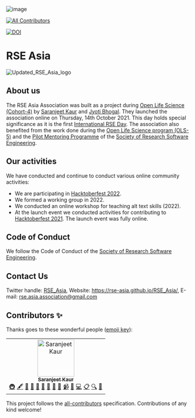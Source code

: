![image](https://user-images.githubusercontent.com/28556616/128458681-c11bdd5d-0144-4622-8417-8252449de92f.png)
<!-- ALL-CONTRIBUTORS-BADGE:START - Do not remove or modify this section -->
[![All Contributors](https://img.shields.io/badge/all_contributors-1-orange.svg?style=flat-square)](#contributors-)
<!-- ALL-CONTRIBUTORS-BADGE:END -->
[![DOI](https://zenodo.org/badge/415191235.svg)](https://zenodo.org/badge/latestdoi/415191235)


# RSE Asia

![Updated_RSE_Asia_logo](https://user-images.githubusercontent.com/28556616/157861653-53523101-bf27-4ec5-bc41-9d8633b52559.jpg)


## About us

The RSE Asia Association was built as a project during [Open Life Science (Cohort-4)](https://openlifesci.org/ols-4/projects-participants/) by [Saranjeet Kaur](https://saranjeetkaur.github.io/About-Me/) and [Jyoti Bhogal](https://github.com/jyoti-bhogal). They launched the association online on Thursday, 14th October 2021. This day holds special significance as it is the first [International RSE Day](https://researchsoftware.org/council/intl-rse-day.html). The association also benefited from the work done during the [Open Life Science program (OLS-5)](https://openlifesci.org/ols-5/projects-participants/#) and the [Pilot Mentoring Programme](https://society-rse.org/events/pilot-mentoring-programme/) of the [Society of Research Software Engineering](https://society-rse.org/).

## Our activities

We have conducted and continue to conduct various online community activities:
- We are participating in [Hacktoberfest 2022](https://twitter.com/RSE_Asia/status/1575544127219200000?s=20&t=eTrlKiUu2VveIobfhMH9Og).
- We formed a working group in 2022.
- We conducted an online workshop for teaching alt text skills (2022).
- At the launch event we conducted activities for contributing to [Hacktoberfest 2021](https://hacktoberfest.digitalocean.com/). The launch event was fully online.

## Code of Conduct

We follow the Code of Conduct of the [Society of Research Software Engineering](https://society-rse.org/).

## Contact Us
Twitter handle: [RSE_Asia](https://twitter.com/RSE_Asia/), Website: https://rse-asia.github.io/RSE_Asia/, E-mail: rse.asia.association@gmail.com 

## Contributors ✨

Thanks goes to these wonderful people ([emoji key](https://allcontributors.org/docs/en/emoji-key)):

<!-- ALL-CONTRIBUTORS-LIST:START - Do not remove or modify this section -->
<!-- prettier-ignore-start -->
<!-- markdownlint-disable -->
<table>
  <tbody>
    <tr>
      <td align="center"><a href="https://saranjeetkaur.github.io/About-Me/"><img src="https://avatars.githubusercontent.com/u/28556616?v=4?s=100" width="100px;" alt="Saranjeet Kaur"/><br /><sub><b>Saranjeet Kaur</b></sub></a><br /><a href="#infra-SaranjeetKaur" title="Infrastructure (Hosting, Build-Tools, etc)">🚇</a> <a href="#content-SaranjeetKaur" title="Content">🖋</a> <a href="https://github.com/rse-asia/RSE_Asia/commits?author=SaranjeetKaur" title="Documentation">📖</a> <a href="#design-SaranjeetKaur" title="Design">🎨</a> <a href="#ideas-SaranjeetKaur" title="Ideas, Planning, & Feedback">🤔</a> <a href="#maintenance-SaranjeetKaur" title="Maintenance">🚧</a> <a href="#projectManagement-SaranjeetKaur" title="Project Management">📆</a> <a href="https://github.com/rse-asia/RSE_Asia/pulls?q=is%3Apr+reviewed-by%3ASaranjeetKaur" title="Reviewed Pull Requests">👀</a> <a href="#talk-SaranjeetKaur" title="Talks">📢</a> <a href="#video-SaranjeetKaur" title="Videos">📹</a> <a href="https://github.com/rse-asia/RSE_Asia/issues?q=author%3ASaranjeetKaur" title="Bug reports">🐛</a> <a href="https://github.com/rse-asia/RSE_Asia/commits?author=SaranjeetKaur" title="Code">💻</a> <a href="#eventOrganizing-SaranjeetKaur" title="Event Organizing">📋</a> <a href="#fundingFinding-SaranjeetKaur" title="Funding Finding">🔍</a> <a href="#question-SaranjeetKaur" title="Answering Questions">💬</a></td>
    </tr>
  </tbody>
  <tfoot>
    
  </tfoot>
</table>

<!-- markdownlint-restore -->
<!-- prettier-ignore-end -->

<!-- ALL-CONTRIBUTORS-LIST:END -->

This project follows the [all-contributors](https://github.com/all-contributors/all-contributors) specification. Contributions of any kind welcome!